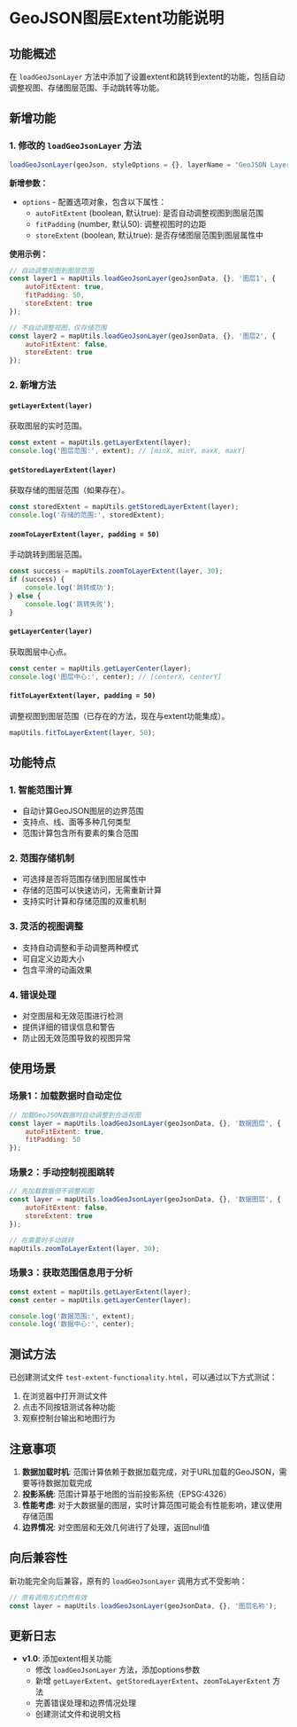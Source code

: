 # GeoJSON图层Extent功能说明

## 功能概述

在 `loadGeoJsonLayer` 方法中添加了设置extent和跳转到extent的功能，包括自动调整视图、存储图层范围、手动跳转等功能。

## 新增功能

### 1. 修改的 `loadGeoJsonLayer` 方法

```javascript
loadGeoJsonLayer(geoJson, styleOptions = {}, layerName = "GeoJSON Layer", options = {})
```

**新增参数：**
- `options` - 配置选项对象，包含以下属性：
  - `autoFitExtent` (boolean, 默认true): 是否自动调整视图到图层范围
  - `fitPadding` (number, 默认50): 调整视图时的边距
  - `storeExtent` (boolean, 默认true): 是否存储图层范围到图层属性中

**使用示例：**
```javascript
// 自动调整视图到图层范围
const layer1 = mapUtils.loadGeoJsonLayer(geoJsonData, {}, '图层1', {
    autoFitExtent: true,
    fitPadding: 50,
    storeExtent: true
});

// 不自动调整视图，仅存储范围
const layer2 = mapUtils.loadGeoJsonLayer(geoJsonData, {}, '图层2', {
    autoFitExtent: false,
    storeExtent: true
});
```

### 2. 新增方法

#### `getLayerExtent(layer)`
获取图层的实时范围。

```javascript
const extent = mapUtils.getLayerExtent(layer);
console.log('图层范围:', extent); // [minX, minY, maxX, maxY]
```

#### `getStoredLayerExtent(layer)`
获取存储的图层范围（如果存在）。

```javascript
const storedExtent = mapUtils.getStoredLayerExtent(layer);
console.log('存储的范围:', storedExtent);
```

#### `zoomToLayerExtent(layer, padding = 50)`
手动跳转到图层范围。

```javascript
const success = mapUtils.zoomToLayerExtent(layer, 30);
if (success) {
    console.log('跳转成功');
} else {
    console.log('跳转失败');
}
```

#### `getLayerCenter(layer)`
获取图层中心点。

```javascript
const center = mapUtils.getLayerCenter(layer);
console.log('图层中心:', center); // [centerX, centerY]
```

#### `fitToLayerExtent(layer, padding = 50)`
调整视图到图层范围（已存在的方法，现在与extent功能集成）。

```javascript
mapUtils.fitToLayerExtent(layer, 50);
```

## 功能特点

### 1. 智能范围计算
- 自动计算GeoJSON图层的边界范围
- 支持点、线、面等多种几何类型
- 范围计算包含所有要素的集合范围

### 2. 范围存储机制
- 可选择是否将范围存储到图层属性中
- 存储的范围可以快速访问，无需重新计算
- 支持实时计算和存储范围的双重机制

### 3. 灵活的视图调整
- 支持自动调整和手动调整两种模式
- 可自定义边距大小
- 包含平滑的动画效果

### 4. 错误处理
- 对空图层和无效范围进行检测
- 提供详细的错误信息和警告
- 防止因无效范围导致的视图异常

## 使用场景

### 场景1：加载数据时自动定位
```javascript
// 加载GeoJSON数据时自动调整到合适视图
const layer = mapUtils.loadGeoJsonLayer(geoJsonData, {}, '数据图层', {
    autoFitExtent: true,
    fitPadding: 50
});
```

### 场景2：手动控制视图跳转
```javascript
// 先加载数据但不调整视图
const layer = mapUtils.loadGeoJsonLayer(geoJsonData, {}, '数据图层', {
    autoFitExtent: false,
    storeExtent: true
});

// 在需要时手动跳转
mapUtils.zoomToLayerExtent(layer, 30);
```

### 场景3：获取范围信息用于分析
```javascript
const extent = mapUtils.getLayerExtent(layer);
const center = mapUtils.getLayerCenter(layer);

console.log('数据范围:', extent);
console.log('数据中心:', center);
```

## 测试方法

已创建测试文件 `test-extent-functionality.html`，可以通过以下方式测试：

1. 在浏览器中打开测试文件
2. 点击不同按钮测试各种功能
3. 观察控制台输出和地图行为

## 注意事项

1. **数据加载时机**: 范围计算依赖于数据加载完成，对于URL加载的GeoJSON，需要等待数据加载完成
2. **投影系统**: 范围计算基于地图的当前投影系统（EPSG:4326）
3. **性能考虑**: 对于大数据量的图层，实时计算范围可能会有性能影响，建议使用存储范围
4. **边界情况**: 对空图层和无效几何进行了处理，返回null值

## 向后兼容性

新功能完全向后兼容，原有的 `loadGeoJsonLayer` 调用方式不受影响：

```javascript
// 原有调用方式仍然有效
const layer = mapUtils.loadGeoJsonLayer(geoJsonData, {}, '图层名称');
```

## 更新日志

- **v1.0**: 添加extent相关功能
  - 修改 `loadGeoJsonLayer` 方法，添加options参数
  - 新增 `getLayerExtent`、`getStoredLayerExtent`、`zoomToLayerExtent` 方法
  - 完善错误处理和边界情况处理
  - 创建测试文件和说明文档
